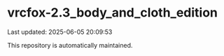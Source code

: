 # vrcfox-2.3_body_and_cloth_edition

Last updated: 2025-06-05 20:09:53

This repository is automatically maintained.
